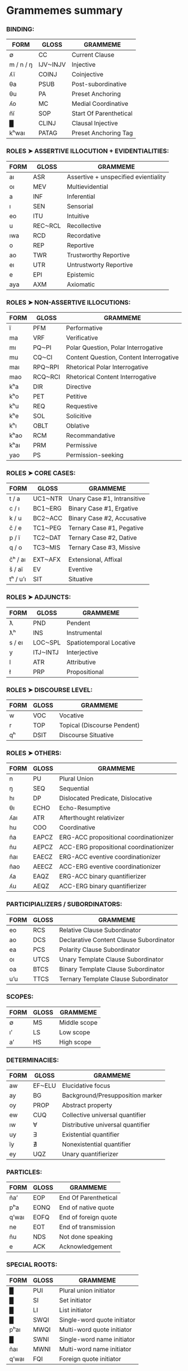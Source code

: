 
# Grammemes summary

### BINDING:
|                FORM                 |  GLOSS   |                GRAMMEME                 |
|-------------------------------------|----------|-----------------------------------------|
| ∅                                   | CC       | Current Clause                          |
| m / n / ŋ                           | IJV⁓INJV | Injective                               |
| ʎï                                  | COINJ    | Coinjective                             |
| θa                                  | PSUB     | Post-subordinative                      |
| θu                                  | PA       | Preset Anchoring                        |
| ʎo                                  | MC       | Medial Coordinative                     |
| ñï                                  | SOP      | Start Of Parenthetical                  |
| █                                   | CLINJ    | Clausal Injective                       |
| kʰwaı                               | PATAG    | Preset Anchoring Tag                    |

### ROLES ➤ ASSERTIVE ILLOCUTION + EVIDENTIALITIES:
|                FORM                 |  GLOSS   |                GRAMMEME                 |
|-------------------------------------|----------|-----------------------------------------|
| aı                                  | ASR      | Assertive + unspecified evientiality    |
| oı                                  | MEV      | Multievidential                         |
| a                                   | INF      | Inferential                             |
| ı                                   | SEN      | Sensorial                               |
| eo                                  | ITU      | Intuitive                               |
| u                                   | REC⁓RCL  | Recollective                            |
| ıwa                                 | RCD      | Recordative                             |
| o                                   | REP      | Reportive                               |
| ao                                  | TWR      | Trustworthy Reportive                   |
| eı                                  | UTR      | Untrustworty Reportive                  |
| e                                   | EPI      | Epistemic                               |
| aya                                 | AXM      | Axiomatic                               |

### ROLES ➤ NON-ASSERTIVE ILLOCUTIONS:
|                FORM                 |  GLOSS   |                GRAMMEME                 |
|-------------------------------------|----------|-----------------------------------------|
| ï                                   | PFM      | Performative                            |
| ma                                  | VRF      | Verificative                            |
| mı                                  | PQ⁓PI    | Polar Question, Polar Interrogative     |
| mu                                  | CQ⁓CI    | Content Question, Content Interrogative |
| maı                                 | RPQ⁓RPI  | Rhetorical Polar Interrogative          |
| mao                                 | RCQ⁓RCI  | Rhetorical Content Interrogative        |
| kʰa                                 | DIR      | Directive                               |
| kʰo                                 | PET      | Petitive                                |
| kʰu                                 | REQ      | Requestive                              |
| kʰe                                 | SOL      | Solicitive                              |
| kʰı                                 | OBLT     | Oblative                                |
| kʰao                                | RCM      | Recommandative                          |
| kʰaı                                | PRM      | Permissive                              |
| yao                                 | PS       | Permission-seeking                      |

### ROLES ➤ CORE CASES:
|                FORM                 |  GLOSS   |                GRAMMEME                 |
|-------------------------------------|----------|-----------------------------------------|
| t / a                               | UC1⁓NTR  | Unary Case #1, Intransitive             |
| c / ı                               | BC1⁓ERG  | Binary Case #1, Ergative                |
| k / u                               | BC2⁓ACC  | Binary Case #2, Accusative              |
| č / e                               | TC1⁓PEG  | Ternary Case #1, Pegative               |
| p / ï                               | TC2⁓DAT  | Ternary Case #2, Dative                 |
| q / o                               | TC3⁓MIS  | Ternary Case #3, Missive                |
|                                     |          |                                         |
| čʰ / aı                             | EXT⁓AFX  | Extensional, Affixal                    |
| š / aï                              | EV       | Eventive                                |
| tʰ / uʼı                            | SIT      | Situative                               |

### ROLES ➤ ADJUNCTS:
|                FORM                 |  GLOSS   |                GRAMMEME                 |
|-------------------------------------|----------|-----------------------------------------|
| ƛ                                   | PND      | Pendent                                 |
| ƛʰ                                  | INS      | Instrumental                            |
| s / eı                              | LOC⁓SPL  | Spatiotemporal Locative                 |
| y                                   | ITJ⁓INTJ | Interjective                            |
| l                                   | ATR      | Attributive                             |
| ł                                   | PRP      | Propositional                           |

### ROLES ➤ DISCOURSE LEVEL:
|                FORM                 |  GLOSS   |                GRAMMEME                 |
|-------------------------------------|----------|-----------------------------------------|
| w                                   | VOC      | Vocative                                |
| r                                   | TOP      | Topical (Discourse Pendent)             |
| qʰ                                  | DSIT     | Discourse Situative                     |

### ROLES ➤ OTHERS:
|                FORM                 |  GLOSS   |                GRAMMEME                 |
|-------------------------------------|----------|-----------------------------------------|
| n                                   | PU       | Plural Union                            |
| ŋ                                   | SEQ      | Sequential                              |
| hı                                  | DP       | Dislocated Predicate, Dislocative       |
| θı                                  | ECHO     | Echo-Resumptive                         |
| ʎaı                                 | ATR      | Afterthought relativizer                |
| hu                                  | COO      | Coordinative                            |
| ña                                  | EAPCZ    | ERG-ACC propositional coordinationizer  |
| ñu                                  | AEPCZ    | ACC-ERG propositional coordinationizer  |
| ñaı                                 | EAECZ    | ERG-ACC eventive coordinationizer       |
| ñao                                 | AEECZ    | ACC-ERG eventive coordinationizer       |
| ʎa                                  | EAQZ     | ERG-ACC binary quantifierizer           |
| ʎu                                  | AEQZ     | ACC-ERG binary quantifierizer           |

### PARTICIPIALIZERS / SUBORDINATORS:
|                FORM                 |  GLOSS   |                GRAMMEME                 |
|-------------------------------------|----------|-----------------------------------------|
| eo                                  | RCS      | Relative Clause Subordinator            |
| ao                                  | DCS      | Declarative Content Clause Subordinator |
| ea                                  | PCS      | Polarity Clause Subordinator            |
| oı                                  | UTCS     | Unary Template Clause Subordinator      |
| oa                                  | BTCS     | Binary Template Clause Subordinator     |
| u’u                                 | TTCS     | Ternary Template Clause Subordinator    |

### SCOPES:
|                FORM                 |  GLOSS   |                GRAMMEME                 |
|-------------------------------------|----------|-----------------------------------------|
| ∅                                   | MS       | Middle scope                            |
| ıʼ                                  | LS       | Low scope                               |
| aʼ                                  | HS       | High scope                              |

### DETERMINACIES:
|                FORM                 |  GLOSS   |                GRAMMEME                 |
|-------------------------------------|----------|-----------------------------------------|
| aw                                  | EF⁓ELU   | Elucidative focus                       |
| ay                                  | BG       | Background/Presupposition marker        |
| oy                                  | PROP     | Abstract property                       |
| ew                                  | CUQ      | Collective universal quantifier         |
| ıw                                  | ∀        | Distributive universal quantifier       |
| uy                                  | ∃        | Existential quantifier                  |
| ïy                                  | ∄        | Nonexistential quantifier               |
| ey                                  | UQZ      | Unary quantifierizer                    |

### PARTICLES:
|                FORM                 |  GLOSS   |                GRAMMEME                 |
|-------------------------------------|----------|-----------------------------------------|
| ñaʼ                                 | EOP      | End Of Parenthetical                    |
| pʰa                                 | EONQ     | End of native quote                     |
| qʼwaı                               | EOFQ     | End of foreign quote                    |
| ne                                  | EOT      | End of transmission                     |
| ñu                                  | NDS      | Not done speaking                       |
| e                                   | ACK      | Acknowledgement                         |

### SPECIAL ROOTS:
|                FORM                 |  GLOSS   |                GRAMMEME                 |
|-------------------------------------|----------|-----------------------------------------|
| █                                   | PUI      | Plural union initiator                  |
| █                                   | SI       | Set initiator                           |
| █                                   | LI       | List initiator                          |
| █                                   | SWQI     | Single-word quote initiator             |
| pʰaı                                | MWQI     | Multi-word quote initiator              |
| █                                   | SWNI     | Single-word name initiator              |
| ñaı                                 | MWNI     | Multi-word name initiator               |
| qʼwaı                               | FQI      | Foreign quote initiator                 |



